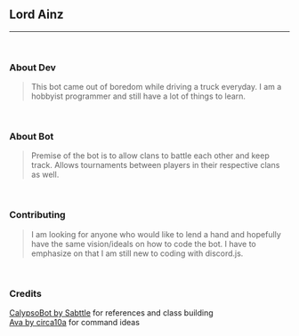 ## Lord Ainz

---

<br>

### About Dev

> This bot came out of boredom while driving a truck everyday. I am a hobbyist programmer and still have a lot of things to learn.

<br>

### About Bot

> Premise of the bot is to allow clans to battle each other and keep track. Allows tournaments between players in their respective clans as well.

<br>

### Contributing

> I am looking for anyone who would like to lend a hand and hopefully have the same vision/ideals on how to code the bot. I have to emphasize on that I am still new to coding with discord.js.

<br>

### Credits

[CalypsoBot by Sabttle](https://github.com/sabattle/CalypsoBot) for references and class building <br>
[Ava by circa10a](https://github.com/circa10a/ava) for command ideas

